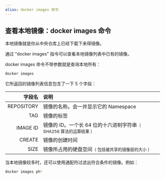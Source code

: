 ```yaml
---
alias: docker images 命令
---
```


## 查看本地镜像：docker images 命令

本地镜像就是你从中央仓库上已经下载下来得镜像。

通过 "docker images" 指令可以查看本地镜像列表中已有的镜像。

docker images 命令不带参数就是查询本地所有：

```sh
docker images
```

它所返回的镜像列表信息包含了一下 5 个字段：

| 字段名      | 说明 |
| ----------: | :- |
| REPOSITORY  | 镜像的名称。会一并显示它的 Namespace |
| TAG         | 镜像的标签 |
| IMAGE ID    | 镜像的 ID。一个长 64 位的十六进制字符串<small>（ SHA256 算法的运算结果 ）</small> |
| CREATE      | 镜像的创建时间 |
| SIZE        | 镜像所占用的硬盘空间<small>（ 包括被共享的镜像层的大小 ）</small> |

当本地镜像较多时，还可以使用通配符过滤出符合条件的镜像。例如：

```bash
docker images ph*
```

